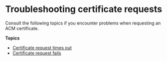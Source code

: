 # Troubleshooting certificate requests<a name="troubleshooting-cert-requests"></a>

Consult the following topics if you encounter problems when requesting an ACM certificate\.

**Topics**
+ [Certificate request times out](troubleshooting-timed-out.md)
+ [Certificate request fails](troubleshooting-failed.md)